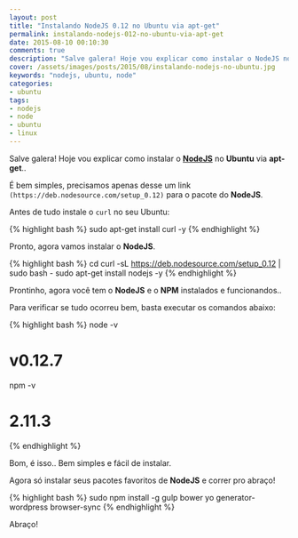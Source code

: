 ```yaml
---
layout: post
title: "Instalando NodeJS 0.12 no Ubuntu via apt-get"
permalink: instalando-nodejs-012-no-ubuntu-via-apt-get
date: 2015-08-10 00:10:30
comments: true
description: "Salve galera! Hoje vou explicar como instalar o NodeJS no Ubuntu via apt-get"
cover: /assets/images/posts/2015/08/instalando-nodejs-no-ubuntu.jpg
keywords: "nodejs, ubuntu, node"
categories:
- ubuntu
tags:
- nodejs
- node
- ubuntu
- linux
---
```


Salve galera! Hoje vou explicar como instalar o **[NodeJS](https://nodejs.org/)** no **Ubuntu** via **apt-get**..

É bem simples, precisamos apenas desse um link `(https://deb.nodesource.com/setup_0.12)` para o pacote do **NodeJS**.

Antes de tudo instale o `curl` no seu Ubuntu:

{% highlight bash %}
sudo apt-get install curl -y
{% endhighlight %}

Pronto, agora vamos instalar o **NodeJS**.

{% highlight bash %}
cd
curl -sL https://deb.nodesource.com/setup_0.12 | sudo bash -
sudo apt-get install nodejs -y
{% endhighlight %}

Prontinho, agora você tem o **NodeJS** e o **NPM** instalados e funcionandos..

Para verificar se tudo ocorreu bem, basta executar os comandos abaixo:

{% highlight bash %}
node -v
# v0.12.7
npm -v
# 2.11.3
{% endhighlight %}

Bom, é isso.. Bem simples e fácil de instalar.

Agora só instalar seus pacotes favoritos de **NodeJS** e correr pro abraço!


{% highlight bash %}
sudo npm install -g gulp bower yo generator-wordpress browser-sync
{% endhighlight %}

Abraço!
